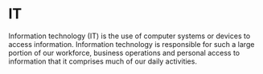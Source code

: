 # IT
Information technology (IT) is the use of computer systems or devices to access information. Information technology is responsible for such a large portion of our workforce, business operations and personal access to information that it comprises much of our daily activities.
